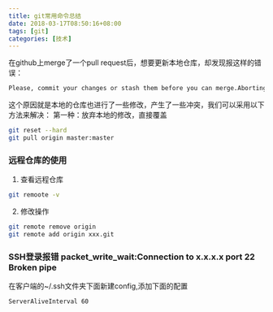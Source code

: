 ```yaml
---
title: git常用命令总结
date: 2018-03-17T08:50:16+08:00
tags: [git]
categories: [技术]
---
```


在github上merge了一个pull request后，想要更新本地仓库，却发现报这样的错误：

```bash
Please, commit your changes or stash them before you can merge.Aborting
```

这个原因就是本地的仓库也进行了一些修改，产生了一些冲突，我们可以采用以下方法来解决： 第一种：放弃本地的修改，直接覆盖 

```bash
git reset --hard  
git pull origin master:master
```

### 远程仓库的使用

1. 查看远程仓库

```bash
git remoote -v
```

2. 修改操作

```bash
git remote remove origin
git remote add origin xxx.git
```

### SSH登录报错 packet_write_wait:Connection to x.x.x.x port 22 Broken pipe

在客户端的~/.ssh文件夹下面新建config,添加下面的配置  

```bash
ServerAliveInterval 60
```
